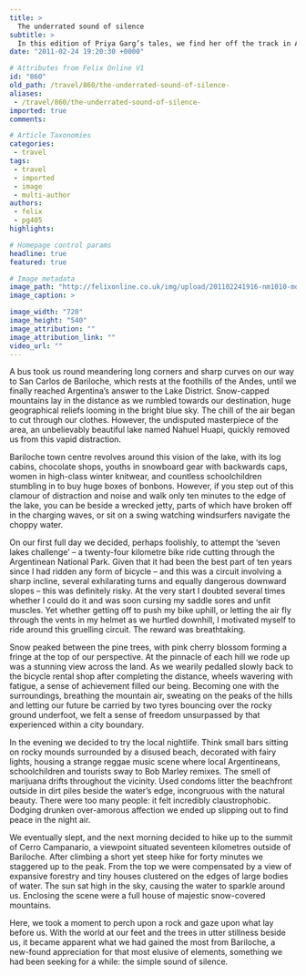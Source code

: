 ```yaml
---
title: >
  The underrated sound of silence
subtitle: >
  In this edition of Priya Garg’s tales, we find her off the track in Argentina’s answer to the Lake District, uncovering hidden beauties and inner tranquillity
date: "2011-02-24 19:20:30 +0000"

# Attributes from Felix Online V1
id: "860"
old_path: /travel/860/the-underrated-sound-of-silence-
aliases:
 - /travel/860/the-underrated-sound-of-silence-
imported: true
comments:

# Article Taxonomies
categories:
 - travel
tags:
 - travel
 - imported
 - image
 - multi-author
authors:
 - felix
 - pg405
highlights:

# Homepage control params
headline: true
featured: true

# Image metadata
image_path: "http://felixonline.co.uk/img/upload/201102241916-nm1010-mountain.jpg"
image_caption: >

image_width: "720"
image_height: "540"
image_attribution: ""
image_attribution_link: ""
video_url: ""
---
```


A bus took us round meandering long corners and sharp curves on our way to San Carlos de Bariloche, which rests at the foothills of the Andes, until we finally reached Argentina’s answer to the Lake District. Snow-capped mountains lay in the distance as we rumbled towards our destination, huge geographical reliefs looming in the bright blue sky. The chill of the air began to cut through our clothes. However, the undisputed masterpiece of the area, an unbelievably beautiful lake named Nahuel Huapi, quickly removed us from this vapid distraction.

Bariloche town centre revolves around this vision of the lake, with its log cabins, chocolate shops, youths in snowboard gear with backwards caps, women in high-class winter knitwear, and countless schoolchildren stumbling in to buy huge boxes of bonbons. However, if you step out of this clamour of distraction and noise and walk only ten minutes to the edge of the lake, you can be beside a wrecked jetty, parts of which have broken off in the charging waves, or sit on a swing watching windsurfers navigate the choppy water.

On our first full day we decided, perhaps foolishly, to attempt the ‘seven lakes challenge’ – a twenty-four kilometre bike ride cutting through the Argentinean National Park. Given that it had been the best part of ten years since I had ridden any form of bicycle – and this was a circuit involving a sharp incline, several exhilarating turns and equally dangerous downward slopes – this was definitely risky. At the very start I doubted several times whether I could do it and was soon cursing my saddle sores and unfit muscles. Yet whether getting off to push my bike uphill, or letting the air fly through the vents in my helmet as we hurtled downhill, I motivated myself to ride around this gruelling circuit. The reward was breathtaking.

Snow peaked between the pine trees, with pink cherry blossom forming a fringe at the top of our perspective. At the pinnacle of each hill we rode up was a stunning view across the land. As we wearily pedalled slowly back to the bicycle rental shop after completing the distance, wheels wavering with fatigue, a sense of achievement filled our being. Becoming one with the surroundings, breathing the mountain air, sweating on the peaks of the hills and letting our future be carried by two tyres bouncing over the rocky ground underfoot, we felt a sense of freedom unsurpassed by that experienced within a city boundary.

In the evening we decided to try the local nightlife. Think small bars sitting on rocky mounds surrounded by a disused beach, decorated with fairy lights, housing a strange reggae music scene where local Argentineans, schoolchildren and tourists sway to Bob Marley remixes. The smell of marijuana drifts throughout the vicinity. Used condoms litter the beachfront outside in dirt piles beside the water’s edge, incongruous with the natural beauty. There were too many people: it felt incredibly claustrophobic. Dodging drunken over-amorous affection we ended up slipping out to find peace in the night air.

We eventually slept, and the next morning decided to hike up to the summit of Cerro Campanario, a viewpoint situated seventeen kilometres outside of Bariloche. After climbing a short yet steep hike for forty minutes we staggered up to the peak. From the top we were compensated by a view of expansive forestry and tiny houses clustered on the edges of large bodies of water. The sun sat high in the sky, causing the water to sparkle around us. Enclosing the scene were a full house of majestic snow-covered mountains.

Here, we took a moment to perch upon a rock and gaze upon what lay before us. With the world at our feet and the trees in utter stillness beside us, it became apparent what we had gained the most from Bariloche, a new-found appreciation for that most elusive of elements, something we had been seeking for a while: the simple sound of silence.
